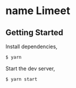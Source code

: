 # name Limeet

## Getting Started

Install dependencies,

```bash
$ yarn
```

Start the dev server,

```bash
$ yarn start
```
